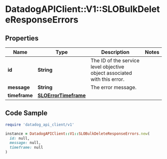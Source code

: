 # DatadogAPIClient::V1::SLOBulkDeleteResponseErrors

## Properties

| Name | Type | Description | Notes |
| ---- | ---- | ----------- | ----- |
| **id** | **String** | The ID of the service level objective object associated with this error. |  |
| **message** | **String** | The error message. |  |
| **timeframe** | [**SLOErrorTimeframe**](SLOErrorTimeframe.md) |  |  |

## Code Sample

```ruby
require 'datadog_api_client/v1'

instance = DatadogAPIClient::V1::SLOBulkDeleteResponseErrors.new(
  id: null,
  message: null,
  timeframe: null
)
```

